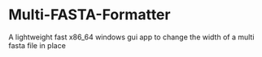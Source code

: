 # Multi-FASTA-Formatter
 A lightweight fast x86_64 windows gui app to change the width of a multi fasta file in place

